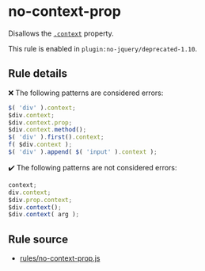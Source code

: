 # no-context-prop

Disallows the [`.context`](https://api.jquery.com/context/) property.

This rule is enabled in `plugin:no-jquery/deprecated-1.10`.

## Rule details

❌ The following patterns are considered errors:
```js
$( 'div' ).context;
$div.context;
$div.context.prop;
$div.context.method();
$( 'div' ).first().context;
f( $div.context );
$( 'div' ).append( $( 'input' ).context );
```

✔️ The following patterns are not considered errors:
```js
context;
div.context;
$div.prop.context;
$div.context();
$div.context( arg );
```
## Rule source

* [rules/no-context-prop.js](../rules/no-context-prop.js)

